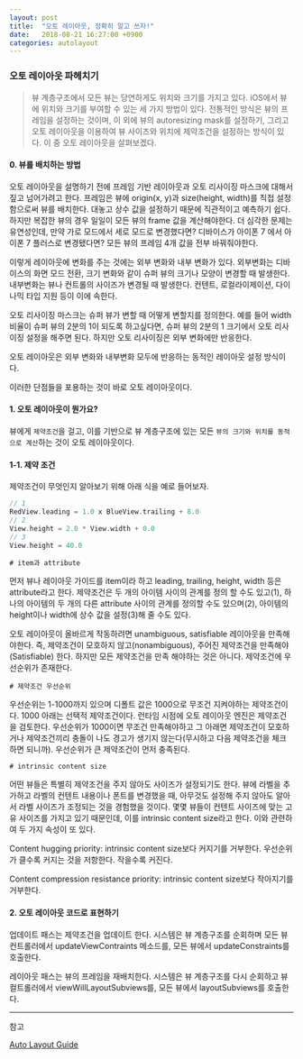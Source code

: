 ```yaml
---
layout: post
title:  "오토 레이아웃, 정확히 알고 쓰자!"
date:   2018-08-21 16:27:00 +0900
categories: autolayout
---
```


### 오토 레이아웃 파헤치기

> 뷰 계층구조에서 모든 뷰는 당연하게도 위치와 크기를 가지고 있다. iOS에서 뷰에 위치와 크기를 부여할 수 있는 세 가지 방법이 있다. 전통적인 방식은 뷰의 프레임을 설정하는 것이며, 이 외에 뷰의 autoresizing mask를 설정하기, 그리고 오토 레이아웃을 이용하여 뷰 사이즈와 위치에 제약조건을 설정하는 방식이 있다. 이 중 오토 레이아웃을 살펴보겠다.

#### 0. 뷰를 배치하는 방법

오토 레이아웃을 설명하기 전에 프레임 기반 레이아웃과 오토 리사이징 마스크에 대해서 짚고 넘어가려고 한다. 프레임은 뷰에 origin(x, y)과 size(height, width)를 직접 설정함으로써 뷰를 배치한다. 대놓고 상수 값을 설정하기 때문에 직관적이고 예측하기 쉽다. 하지만 복잡한 뷰의 경우 일일이 모든 뷰의 frame 값을 계산해야한다. 더 심각한 문제는 유연성인데, 만약 가로 모드에서 세로 모드로 변경했다면? 디바이스가 아이폰 7 에서 아이폰 7 플러스로 변경됐다면? 모든 뷰의 프레임 4개 값을 전부 바꿔줘야한다.

이렇게 레이아웃에 변화를 주는 것에는 외부 변화와 내부 변화가 있다. 외부변화는 디바이스의 화면 모드 전환, 크기 변화와 같이 슈퍼 뷰의 크기나 모양이 변경할 때 발생한다. 내부변화는 뷰나 컨트롤의 사이즈가 변경될 때 발생한다. 컨텐트, 로컬라이제이션, 다이나믹 타입 지원 등이 이에 속한다.

오토 리사이징 마스크는 슈퍼 뷰가 변할 때 어떻게 변할지를 정의한다. 예를 들어 width 비율이 슈퍼 뷰의 2분의 1이 되도록 하고싶다면, 슈퍼 뷰의 2분의 1 크기에서 오토 리사이징 설정을 해주면 된다. 하지만 오토 리사이징은 외부 변화에만 반응한다.

오토 레이아웃은 외부 변화와 내부변화 모두에 반응하는 동적인 레이아웃 설정 방식이다.

이러한 단점들을 포용하는 것이 바로 오토 레이아웃이다.

#### 1. 오토 레이아웃이 뭔가요?

뷰에게 ```제약조건```을 걸고, 이를 기반으로 뷰 계층구조에 있는 모든 ```뷰의 크기와 위치를 동적으로 계산```하는 것이 오토 레이아웃이다. 

#### 1-1. 제약 조건

제약조건이 무엇인지 알아보기 위해 아래 식을 예로 들어보자.

```swift
// 1
RedView.leading = 1.0 x BlueView.trailing + 8.0
// 2
View.height = 2.0 * View.width + 0.0
// 3
View.height = 40.0
```

```# item과 attribute```

먼저 뷰나 레이아웃 가이드를 item이라 하고 leading, trailing, height, width 등은 attribute라고 한다. 제약조건은 두 개의 아이템 사이의 관계를 정의 할 수도 있고(1), 하나의 아이템의 두 개의 다른 attribute 사이의 관계를 정의할 수도 있으며(2), 아이템의 height이나 width에 상수 값을 설정(3)해 줄 수도 있다.

오토 레이아웃이 올바르게 작동하려면 unambiguous, satisfiable 레이아웃을 만족해야한다. 즉, 제약조건이 모호하지 않고(nonambiguous), 주어진 제약조건을 만족해야(Satisfiable) 한다. 하지만 모든 제약조건을 만족 해야하는 것은 아니다. 제약조건에 우선순위가 존재한다.

```# 제약조건 우선순위```

우선순위는 1-1000까지 있으며 디폴트 값은 1000으로 무조건 지켜야하는 제약조건이다. 1000 아래는 선택적 제약조건이다. 런타임 시점에 오토 레이아웃 엔진은 제약조건을 검토한다. 우선순위가 1000이면 무조건 만족해야하고 그 아래면 제약조건이 모호하거나 제약조건끼리 충돌이 나도 경고가 생기지 않는다(무시하고 다음 제약조건을 체크하면 되니까). 우선순위가 큰 제약조건이 먼저 충족된다.

```# intrinsic content size```

어떤 뷰들은 특별히 제약조건을 주지 않아도 사이즈가 설정되기도 한다. 뷰에 라벨을 추가하고 라벨의 컨텐트 내용이나 폰트를 변경했을 때, 아무것도 설정해 주지 않아도 알아서 라벨 사이즈가 조정되는 것을 경험했을 것이다. 몇몇 뷰들이 컨텐트 사이즈에 맞는 고유 사이즈를 가지고 있기 때문인데, 이를 intrinsic content size라고 한다. 이와 관련하여 두 가지 속성이 또 있다.

Content hugging priority: intrinsic content size보다 커지기를 거부한다. 우선순위가 클수록 커지는 것을 저항한다. 작을수록 커진다.

Content compression resistance priority: intrinsic content size보다 작아지기를 거부한다. 

#### 2. 오토 레이아웃 코드로 표현하기

업데이트 패스는 제약조건을 업데이트 한다. 시스템은 뷰 계층구조를 순회하며 모든 뷰 컨트롤러에서 updateViewContraints 메소드를, 모든 뷰에서 updateConstraints를 호출한다. 

레이아웃 패스는 뷰의 프레임을 재배치한다. 시스템은 뷰 계층구조를 다시 순회하고 뷰 컬트롤러에서 viewWillLayoutSubviews를, 모든 뷰에서 layoutSubviews를 호출한다. 



----

참고

[Auto Layout Guide](https://developer.apple.com/library/archive/documentation/UserExperience/Conceptual/AutolayoutPG/index.html#//apple_ref/doc/uid/TP40010853-CH7-SW1)



